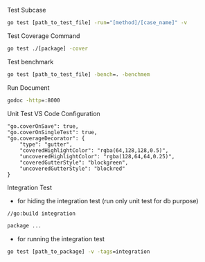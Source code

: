 
Test Subcase
```cmd
go test [path_to_test_file] -run="[method]/[case_name]" -v
```

Test Coverage Command
```cmd
go test ./[package] -cover
```

Test benchmark
```cmd
go test [path_to_test_file] -bench=. -benchmem
```

Run Document
```cmd
godoc -http=:8000
```

Unit Test VS Code Configuration
```
"go.coverOnSave": true,
"go.coverOnSingleTest": true,
"go.coverageDecorator": {
    "type": "gutter",
    "coveredHighlightColor": "rgba(64,128,128,0.5)",
    "uncoveredHighlightColor": "rgba(128,64,64,0.25)",        
    "coveredGutterStyle": "blockgreen",
    "uncoveredGutterStyle": "blockred"
}
```

Integration Test
- for hiding the integration test (run only unit test for db purpose)
```cmd
//go:build integration

package ...
```
- for running the integration test
```cmd
go test [path_to_package] -v -tags=integration
```
